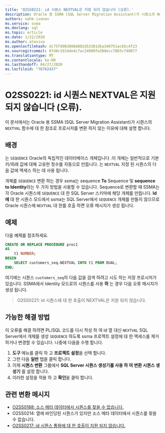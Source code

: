 ```yaml
---
title: 'O2SS0221: id 시퀀스 NEXTVAL은 지원 되지 않습니다 (오류).'
description: Oracle 용 SSMA (SQL Server Migration Assistant)가 시퀀스의 NEXTVAL 함수를 참조 하는 프로시저를 변환 하지 않는 이유에 대해 설명 합니다.
authors: nahk-ivanov
ms.service: ssma
ms.devlang: sql
ms.topic: article
ms.date: 1/22/2020
ms.author: alexiva
ms.openlocfilehash: dc75fd983888d002d53381d5a340751ac65c4f23
ms.sourcegitcommit: 6fd8c1914de4c7ac24900fe388ecc7883c740077
ms.translationtype: MT
ms.contentlocale: ko-KR
ms.lasthandoff: 04/27/2020
ms.locfileid: "76762437"
---
```

# <a name="o2ss0221-call-to-identity-sequence-nextval-not-supported-error"></a>O2SS0221: id 시퀀스 NEXTVAL은 지원 되지 않습니다 (오류).

이 문서에서는 Oracle 용 SSMA (SQL Server Migration Assistant)가 시퀀스의 `NEXTVAL` 함수에 대 한 참조로 프로시저를 변환 하지 않는 이유에 대해 설명 합니다.

## <a name="background"></a>배경

는 `SEQUENCE` Oracle의 독립적인 데이터베이스 개체입니다 .이 개체는 일반적으로 기본 키/외래 값에 대해 고유한 정수를 자동으로 만듭니다. 는 `NEXTVAL` 지정 된 시퀀스의 다음 값에 액세스 하는 데 사용 됩니다.

개체를 `SEQUENCE` 변환 하는 경우 ssma는 sequence **To** Sequence 및 **sequence to Identity**라는 두 가지 방법을 사용할 수 있습니다. Sequence로 변환할 때 SSMA는 각 Oracle 시퀀스에 `SEQUENCE` 대 한 SQL Server 스키마에 해당 개체를 만듭니다. **Id에** 대 한 시퀀스 모드에서 ssma는 SQL Server에서 `SEQUENCE` 개체를 만들지 않으므로 Oracle 시퀀스에 `NEXTVAL` 대 한를 호출 하면 오류 메시지가 생성 됩니다.

## <a name="example"></a>예제

다음 예제를 참조하세요.

```sql
CREATE OR REPLACE PROCEDURE proc1
AS
    t1 NUMBER;
BEGIN
    SELECT customers_seq.NEXTVAL INTO t1 FROM DUAL;
END;
```

여기에는 시퀀스 `customers_seq`의 다음 값을 검색 하려고 시도 하는 저장 프로시저가 있습니다. SSMA에서 Identity 모드로의 시퀀스를 사용 **하** 는 경우 다음 오류 메시지가 생성 됩니다.

> O2SS0221: id 시퀀스에 대 한 호출이 NEXTVAL은 지원 되지 않습니다.

## <a name="possible-remedies"></a>가능한 해결 방법

이 오류를 해결 하려면 PL/SQL 코드를 다시 작성 하 여 id 열 대신 `NEXTVAL` SQL Server에서 개체를 생성 `SEQUENCE` 하도록 ssma 프로젝트 설정에 대 한 액세스를 제거 하거나 변경할 수 있습니다. 나중에 다음을 수행 합니다.

1. **도구** 메뉴를 클릭 하 고 **프로젝트 설정**을 선택 합니다.
2. 그런 다음 **일반** 탭을 클릭 합니다.
3. 이제 **시퀀스 변환** 그룹에서 **SQL Server 시퀀스 생성기를 사용 하 여** **변환 시퀀스 생성기** 를 설정 합니다.
4. 이러한 설정을 적용 하 고 **확인**을 클릭 합니다.

## <a name="related-conversion-messages"></a>관련 변환 메시지

* [O2SS0188: 소스 메타 데이터에서 시퀀스를 찾을 수 없습니다.](o2ss0188.md)
* O2SS0214: 열에 바인딩된 시퀀스가 있지만 소스 메타 데이터에서 시퀀스를 찾을 수 없습니다.
* [O2SS0217: id 시퀀스 통화에 대 한 호출이 지원 되지 않습니다.](o2ss0217.md)
